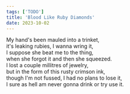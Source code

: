 ```yaml
---
tags: ['TODO']
title: 'Blood Like Ruby Diamonds'
date: 2023-10-02
---
```


My hand's been mauled into a trinket,  
it's leaking rubies, I wanna wring it,  
I suppose she beat me to the thing,  
when she forgot it and then she squeezed.  
I lost a couple millitres of jewelry,  
but in the form of this rusty crimson ink,  
though I'm not fussed, I had no plans to lose it,  
I sure as hell am never gonna drink or try use it.
